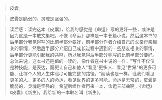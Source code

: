 >皮囊。

>皮囊是脆弱的，灵魂是坚强的。

>读后感：读完这本《皮囊》，给我的感觉是《命运》写的更好一些，或许是因为这是一本散文集吧，不像《命运》那样是一本长篇小说。然后这本书的后半部分我觉得写的比前半部分要好，前半部分作者介绍自己的父亲母亲相关的事情，然后后半部分介绍自己成长过程中遇到的一些朋友相关的事情，后半部分更能引起我的共鸣，所以我觉得后半部分呢写的比前半部分要好。总体来说，这本书还是值的一读的，像作者在书中说的一样："写作不仅仅是种技能，是表达，而更让自己和他人"看见"更多人、看见"世界"的更多可能、让每个人的人生体验尽可能完整的路径。"阅读也是一样，让我们看见更多的人，更多的人的命运，看见世界的更多可能。命运是无常的，皮囊是脆弱的，灵魂是坚强的。希望后续作者再来一本，命运三部曲啊，《命运》《皮囊》《新生》，我给新的一本取名叫《新生》。
